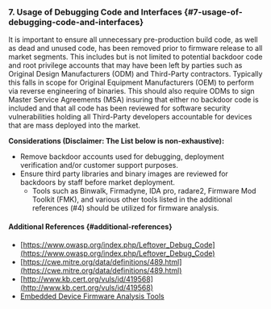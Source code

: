 ### 7\. Usage of Debugging Code and Interfaces {#7-usage-of-debugging-code-and-interfaces}

It is important to ensure all unnecessary pre-production build code, as well as dead and unused code, has been removed prior to firmware release to all market segments. This includes but is not limited to potential backdoor code and root privilege accounts that may have been left by parties such as Original Design Manufacturers (ODM) and Third-Party contractors. Typically this falls in scope for Original Equipment Manufacturers (OEM) to perform via reverse engineering of binaries. This should also require ODMs to sign Master Service Agreements (MSA) insuring that either no backdoor code is included and that all code has been reviewed for software security vulnerabilities holding all Third-Party developers accountable for devices that are mass deployed into the market.

**Considerations (Disclaimer: The List below is non-exhaustive):**

*   Remove backdoor accounts used for debugging, deployment verification and/or customer support purposes.
*   Ensure third party libraries and binary images are reviewed for backdoors by staff before market deployment.
    *   Tools such as Binwalk, Firmadyne, IDA pro, radare2, Firmware Mod Toolkit (FMK), and various other tools listed in the additional references (#4) should be utilized for firmware analysis.

#### Additional References {#additional-references}

*   [https://www.owasp.org/index.php/Leftover_Debug_Code](https://www.owasp.org/index.php/Leftover_Debug_Code)
*   [https://cwe.mitre.org/data/definitions/489.html](https://cwe.mitre.org/data/definitions/489.html)
*   [http://www.kb.cert.org/vuls/id/419568](http://www.kb.cert.org/vuls/id/419568)
*   [Embedded Device Firmware Analysis Tools](https://www.owasp.org/index.php/OWASP_Embedded_Application_Security#tab=Embedded_Device_Firmware_Analysis_Tools)